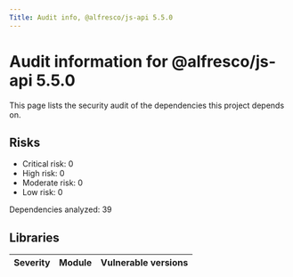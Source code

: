 ```yaml
---
Title: Audit info, @alfresco/js-api 5.5.0
---
```


# Audit information for @alfresco/js-api 5.5.0

This page lists the security audit of the dependencies this project depends on.

## Risks

- Critical risk: 0
- High risk: 0
- Moderate risk: 0
- Low risk: 0

Dependencies analyzed: 39

## Libraries

| Severity | Module | Vulnerable versions |
| --- | --- | --- |

